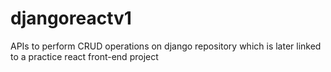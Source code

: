 # djangoreactv1
APIs to perform CRUD operations on django repository which is later linked to a practice react front-end project
